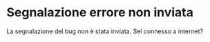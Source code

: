 # Segnalazione errore non inviata

La segnalazione del bug non è stata inviata. Sei connesso a internet?
